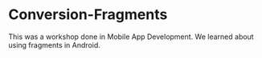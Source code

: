 # Conversion-Fragments
This was a workshop done in Mobile App Development. We learned about using fragments in Android.
